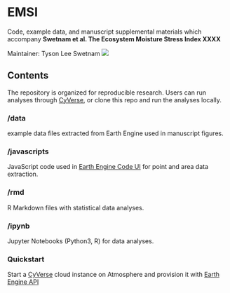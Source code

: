 # EMSI

Code, example data, and manuscript supplemental materials which accompany **Swetnam et al. The Ecosystem Moisture Stress Index XXXX**

Maintainer: Tyson Lee Swetnam [![](https://orcid.org/sites/default/files/images/orcid_16x16.png)](http://orcid.org/0000-0002-6639-7181)

## Contents

The repository is organized for reproducible research. Users can run analyses through [CyVerse](https://cyverse.org), or clone this repo and run the analyses locally. 

### /data

example data files extracted from Earth Engine used in manuscript figures.

### /javascripts

JavaScript code used in [Earth Engine Code UI](https://code.earthengine.google.com/) for point and area data extraction.

### /rmd

R Markdown files with statistical data analyses.

### /ipynb

Jupyter Notebooks (Python3, R) for data analyses.

### Quickstart

Start a [CyVerse](https://cyverse.org) cloud instance on Atmosphere and provision it with [Earth Engine API](atmo.md)

